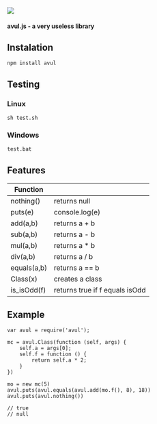 <img src="https://raw.githubusercontent.com/maviek/avul.js/master/logo.png">

#### avul.js - a very useless library

## Instalation
```
npm install avul
```

## Testing
### Linux
```
sh test.sh
```
### Windows
```
test.bat
```

## Features

| Function     |                  |
| ------------ | ---------------- |
| nothing()    | returns null     |
| puts(e)      | console.log(e)   |
| add(a,b)     | returns a + b    |
| sub(a,b)     | returns a - b    |
| mul(a,b)     | returns a * b    |
| div(a,b)     | returns a / b    |
| equals(a,b)  | returns a == b   |
| Class(x)     | creates a class  |
| is_isOdd(f)  | returns true if f equals isOdd |

## Example
```JS
var avul = require('avul');

mc = avul.Class(function (self, args) {
	self.a = args[0];
	self.f = function () {
		return self.a * 2;
	}
})

mo = new mc(5)
avul.puts(avul.equals(avul.add(mo.f(), 8), 18))
avul.puts(avul.nothing())

// true
// null

```
